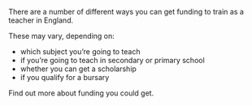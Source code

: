 There are a number of different ways you can get funding to train as a teacher in England.

These may vary, depending on:

* which subject you’re going to teach
* if you’re going to teach in secondary or primary school
* whether you can get a scholarship
* if you qualify for a bursary

Find out more about funding you could get.
